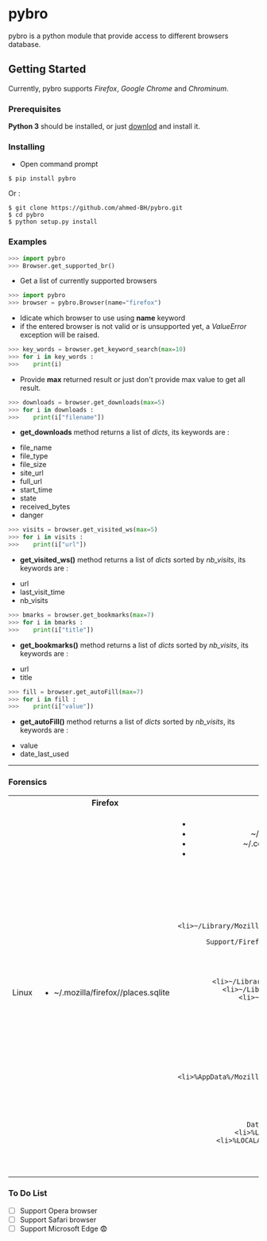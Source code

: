 # pybro

pybro is a python module that provide access to different browsers database.

## Getting Started

Currently, pybro supports *Firefox*, *Google Chrome* and *Chrominum*.

### Prerequisites

**Python 3** should be installed, or just [downlod](https://www.python.org) and install it.

### Installing

- Open command prompt

```shell
$ pip install pybro
```

Or :

```shell
$ git clone https://github.com/ahmed-BH/pybro.git
$ cd pybro
$ python setup.py install
```

### Examples

```python
>>> import pybro
>>> Browser.get_supported_br()
```
- Get a list of currently supported browsers

```python
>>> import pybro
>>> browser = pybro.Browser(name="firefox")
```
- Idicate which browser to use using **name** keyword
- if the entered browser is not valid or is unsupported yet, a *ValueError* exception will be raised.

```python
>>> key_words = browser.get_keyword_search(max=10)
>>> for i in key_words :
>>>    print(i)
```
- Provide **max** returned result or just don't provide max value to get all result.

```python
>>> downloads = browser.get_downloads(max=5)
>>> for i in downloads :
>>>    print(i["filename"])
```
- **get_downloads** method returns a list of *dicts*, its keywords are :

* file_name  
* file_type
* file_size
* site_url
* full_url
* start_time
* state
* received_bytes 
* danger

```python
>>> visits = browser.get_visited_ws(max=5)
>>> for i in visits :
>>>    print(i["url"])
```
- **get_visited_ws()** method returns a list of *dicts* sorted by *nb_visits*, its keywords are :

* url
* last_visit_time
* nb_visits


```python
>>> bmarks = browser.get_bookmarks(max=7)
>>> for i in bmarks :
>>>    print(i["title"])
```
- **get_bookmarks()** method returns a list of *dicts* sorted by *nb_visits*, its keywords are :

* url
* title

```python
>>> fill = browser.get_autoFill(max=7)
>>> for i in fill :
>>>    print(i["value"])
```
- **get_autoFill()** method returns a list of *dicts* sorted by *nb_visits*, its keywords are :

* value
* date_last_used

---

### Forensics

<table>
  <tbody>
    <tr>
      <th></th>
      <th align="center">Firefox</th>
      <th align="center">Chrome/Chromium</th>
    </tr>
    <tr>
      <td>Linux</td>
      <td align="center">
      	<ul>
      		<li>~/.mozilla/firefox/<profileID>/places.sqlite</li>
      	</ul>
      </td>
      <td align="center">
      	<ul>
      		<li>~/.config/google-chrome/History</li>
      		<li>~/.config/google-chrome-beta/History</li>
      		<li>~/.config/google-chrome-unstable/History</li>
      		<li>~/.config/chromium/History</li>
      	</ul>

      </td>
    </tr>
    <tr>
      <td>Mac OS</td>
      <td align="center">
      	<ul>
      		<li>~/Library/Mozilla/Firefox/Profiles/<profileID>/places.sqlite</li>
      		<li>~/Library/Application Support/Firefox/Profiles/<profileID>/places.sqlite</li>
      	</ul>
      </td>
      <td align="center">
      	<ul>
      		<li>~/Library/Application Support/Google/Chrome/History</li>
      		<li>~/Library/Application Support/Chromium/History</li>
      		<li>~/Library/Application Support/Google/Chrome Canary/History</li>
      	</ul>
      </td>
    </tr>
    <tr>
      <td>Windows</td>
      <td align="center">
      	<ul>
      		<li>%AppData%/Mozilla/Firefox/Profiles/<profileID>/places.sqlite</li>
      	</ul>
      </td>
      <td align="center">
      	<ul>
      		<li>%LOCALAPPDATA%\Google\Chrome\User Data\ChromeDefaultData\History</li>
      		<li>%LOCALAPPDATA%\Chromium\UserData\History</li>
      		<li>%LOCALAPPDATA%\Google\Chrome SxS\UserData\History</li>
      	</ul>
      </td>
    </tr>
  </tbody>
</table>

### To Do List 

- [ ] Support Opera browser
- [ ] Support Safari browser
- [ ] Support Microsoft Edge :fearful: